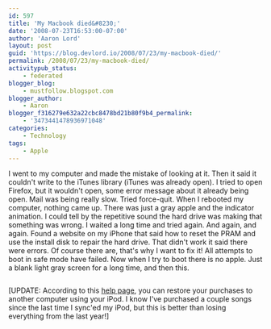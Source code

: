 ```yaml
---
id: 597
title: 'My Macbook died&#8230;'
date: '2008-07-23T16:53:00-07:00'
author: 'Aaron Lord'
layout: post
guid: 'https://blog.devlord.io/2008/07/23/my-macbook-died/'
permalink: /2008/07/23/my-macbook-died/
activitypub_status:
    - federated
blogger_blog:
    - mustfollow.blogspot.com
blogger_author:
    - Aaron
blogger_f316279e632a22cbc8478bd21b80f9b4_permalink:
    - '3473441478936971048'
categories:
    - Technology
tags:
    - Apple
---
```


I went to my computer and made the mistake of looking at it. Then it said it couldn't write to the iTunes library (iTunes was already open). I tried to open Firefox, but it wouldn't open, some error message about it already being open. Mail was being really slow. Tried force-quit. When I rebooted my computer, nothing came up. There was just a gray apple and the indicator animation. I could tell by the repetitive sound the hard drive was making that something was wrong. I waited a long time and tried again. And again, and again. Found a website on my iPhone that said how to reset the PRAM and use the install disk to repair the hard drive. That didn't work it said there were errors. Of course there are, that's why I want to fix it! All attempts to boot in safe mode have failed. Now when I try to boot there is no apple. Just a blank light gray screen for a long time, and then this.
<p class="mobile-photo"><a href="http://bp2.blogger.com/_OZWxOfjIgdA/SIdiKgm_SQI/AAAAAAAAADw/s8NGL0X8fHM/s1600-h/photo-742819.jpg"><img src="http://bp2.blogger.com/_OZWxOfjIgdA/SIdiKgm_SQI/AAAAAAAAADw/s8NGL0X8fHM/s320/photo-742819.jpg" alt="" border="0" /></a></p>
[UPDATE: According to this <a href="http://support.apple.com/kb/HT1848?viewlocale=en_US">help page</a>, you can restore your purchases to another computer using your iPod. I know I've purchased a couple songs since the last time I sync'ed my iPod, but this is better than losing everything from the last year!]
<div class="blogger-post-footer"><img src="" alt="" width="1" height="1" /></div>